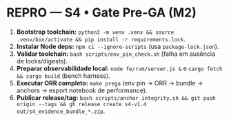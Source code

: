 # REPRO — S4 • Gate Pre-GA (M2)

1. **Bootstrap toolchain:** `python3 -m venv .venv && source .venv/bin/activate && pip install -r requirements.lock`.
2. **Instalar Node deps:** `npm ci --ignore-scripts` (usa `package-lock.json`).
3. **Validar toolchain:** `bash scripts/env_pin_check.sh` (falha em ausência de locks/digests).
4. **Preparar observabilidade local:** `node fe/rum/server.js &` e `cargo fetch && cargo build` (bench harness).
5. **Executar ORR completo:** `make prega` (env pin → ORR → bundle → anchors → export notebook de performance).
6. **Publicar release/tag:** `bash scripts/anchor_integrity.sh && git push origin --tags && gh release create s4-v1.4 out/s4_evidence_bundle_*.zip`.
